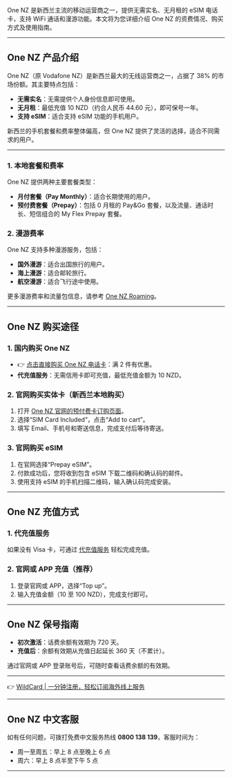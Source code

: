 One NZ 是新西兰主流的移动运营商之一，提供无需实名、无月租的 eSIM 电话卡，支持 WiFi 通话和漫游功能。本文将为您详细介绍 One NZ 的资费情况、购买方式及使用指南。

---

## One NZ 产品介绍

One NZ（原 Vodafone NZ）是新西兰最大的无线运营商之一，占据了 38% 的市场份额。其主要特点包括：

- **无需实名**：无需提供个人身份信息即可使用。
- **无月租**：最低充值 10 NZD（约合人民币 44.60 元），即可保号一年。
- **支持 eSIM**：适合支持 eSIM 功能的手机用户。

新西兰的手机套餐和费率整体偏高，但 One NZ 提供了灵活的选择，适合不同需求的用户。

---

### 1. 本地套餐和费率

One NZ 提供两种主要套餐类型：

- **月付套餐（Pay Monthly）**：适合长期使用的用户。
- **预付费套餐（Prepay）**：包括 0 月租的 Pay&Go 套餐，以及流量、通话时长、短信组合的 My Flex Prepay 套餐。

### 2. 漫游费率

One NZ 支持多种漫游服务，包括：

- **国外漫游**：适合出国旅行的用户。
- **海上漫游**：适合邮轮旅行。
- **航空漫游**：适合飞行途中使用。

更多漫游费率和流量包信息，请参考 [One NZ Roaming](https://bit.ly/bewildcard)。

---

## One NZ 购买途径

### 1. 国内购买 One NZ

- 👉 [点击直接购买 One NZ 电话卡](https://bit.ly/bewildcard)：满 2 件有优惠。
- **代充值服务**：无需信用卡即可充值，最低充值金额为 10 NZD。

### 2. 官网购买实体卡（新西兰本地购买）

1. 打开 [One NZ 官网的预付费卡订购页面](https://bit.ly/bewildcard)。
2. 选择“SIM Card Included”，点击“Add to cart”。
3. 填写 Email、手机号和寄送信息，完成支付后等待寄送。

### 3. 官网购买 eSIM

1. 在官网选择“Prepay eSIM”。
2. 付款成功后，您将收到包含 eSIM 下载二维码和确认码的邮件。
3. 使用支持 eSIM 的手机扫描二维码，输入确认码完成安装。

---

## One NZ 充值方式

### 1. 代充值服务

如果没有 Visa 卡，可通过 [代充值服务](https://bit.ly/bewildcard) 轻松完成充值。

### 2. 官网或 APP 充值（推荐）

1. 登录官网或 APP，选择“Top up”。
2. 输入充值金额（10 至 100 NZD），完成支付即可。

---

## One NZ 保号指南

- **初次激活**：话费余额有效期为 720 天。
- **充值后**：余额有效期从充值日起延长 360 天（不累计）。

通过官网或 APP 登录账号后，可随时查看话费余额的有效期。

---

👉 [WildCard | 一分钟注册，轻松订阅海外线上服务](https://bit.ly/bewildcard)

---

## One NZ 中文客服

如有任何问题，可拨打免费中文服务热线 **0800 138 139**，客服时间为：

- 周一至周五：早上 8 点至晚上 6 点
- 周六：早上 8 点半至下午 5 点

---